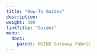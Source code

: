 ```yaml
---
title: "How-To Guides"
description:
weight: 300
linkTitle: "Guides"
menu:
  docs:
    parent: NGINX Gateway Fabric
---
```

